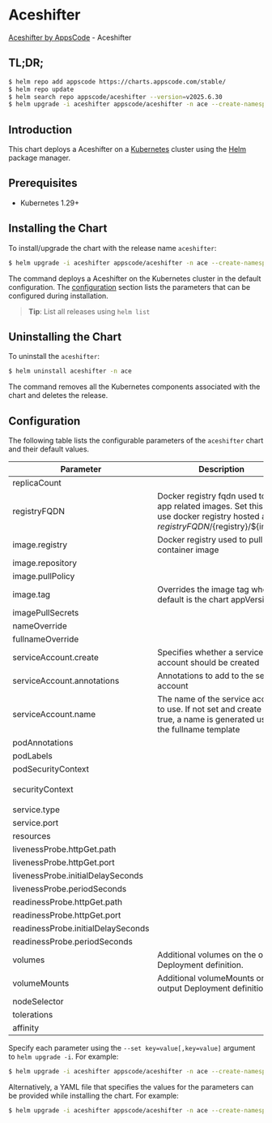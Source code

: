 # Aceshifter

[Aceshifter by AppsCode](https://github.com/appscode-cloud) - Aceshifter

## TL;DR;

```bash
$ helm repo add appscode https://charts.appscode.com/stable/
$ helm repo update
$ helm search repo appscode/aceshifter --version=v2025.6.30
$ helm upgrade -i aceshifter appscode/aceshifter -n ace --create-namespace --version=v2025.6.30
```

## Introduction

This chart deploys a Aceshifter on a [Kubernetes](http://kubernetes.io) cluster using the [Helm](https://helm.sh) package manager.

## Prerequisites

- Kubernetes 1.29+

## Installing the Chart

To install/upgrade the chart with the release name `aceshifter`:

```bash
$ helm upgrade -i aceshifter appscode/aceshifter -n ace --create-namespace --version=v2025.6.30
```

The command deploys a Aceshifter on the Kubernetes cluster in the default configuration. The [configuration](#configuration) section lists the parameters that can be configured during installation.

> **Tip**: List all releases using `helm list`

## Uninstalling the Chart

To uninstall the `aceshifter`:

```bash
$ helm uninstall aceshifter -n ace
```

The command removes all the Kubernetes components associated with the chart and deletes the release.

## Configuration

The following table lists the configurable parameters of the `aceshifter` chart and their default values.

|             Parameter              |                                                             Description                                                              |                                                                                   Default                                                                                    |
|------------------------------------|--------------------------------------------------------------------------------------------------------------------------------------|------------------------------------------------------------------------------------------------------------------------------------------------------------------------------|
| replicaCount                       |                                                                                                                                      | <code>1</code>                                                                                                                                                               |
| registryFQDN                       | Docker registry fqdn used to pull app related images. Set this to use docker registry hosted at ${registryFQDN}/${registry}/${image} | <code>ghcr.io</code>                                                                                                                                                         |
| image.registry                     | Docker registry used to pull app container image                                                                                     | <code>appscode</code>                                                                                                                                                        |
| image.repository                   |                                                                                                                                      | <code>aceshifter</code>                                                                                                                                                      |
| image.pullPolicy                   |                                                                                                                                      | <code>IfNotPresent</code>                                                                                                                                                    |
| image.tag                          | Overrides the image tag whose default is the chart appVersion.                                                                       | <code>""</code>                                                                                                                                                              |
| imagePullSecrets                   |                                                                                                                                      | <code>[]</code>                                                                                                                                                              |
| nameOverride                       |                                                                                                                                      | <code>""</code>                                                                                                                                                              |
| fullnameOverride                   |                                                                                                                                      | <code>""</code>                                                                                                                                                              |
| serviceAccount.create              | Specifies whether a service account should be created                                                                                | <code>true</code>                                                                                                                                                            |
| serviceAccount.annotations         | Annotations to add to the service account                                                                                            | <code>{}</code>                                                                                                                                                              |
| serviceAccount.name                | The name of the service account to use. If not set and create is true, a name is generated using the fullname template               | <code>""</code>                                                                                                                                                              |
| podAnnotations                     |                                                                                                                                      | <code>{}</code>                                                                                                                                                              |
| podLabels                          |                                                                                                                                      | <code>{}</code>                                                                                                                                                              |
| podSecurityContext                 |                                                                                                                                      | <code>{}</code>                                                                                                                                                              |
| securityContext                    |                                                                                                                                      | <code>{"allowPrivilegeEscalation":false,"capabilities":{"drop":["ALL"]},"readOnlyRootFilesystem":true,"runAsNonRoot":true,"seccompProfile":{"type":"RuntimeDefault"}}</code> |
| service.type                       |                                                                                                                                      | <code>ClusterIP</code>                                                                                                                                                       |
| service.port                       |                                                                                                                                      | <code>8081</code>                                                                                                                                                            |
| resources                          |                                                                                                                                      | <code>{}</code>                                                                                                                                                              |
| livenessProbe.httpGet.path         |                                                                                                                                      | <code>/healthz</code>                                                                                                                                                        |
| livenessProbe.httpGet.port         |                                                                                                                                      | <code>http</code>                                                                                                                                                            |
| livenessProbe.initialDelaySeconds  |                                                                                                                                      | <code>15</code>                                                                                                                                                              |
| livenessProbe.periodSeconds        |                                                                                                                                      | <code>20</code>                                                                                                                                                              |
| readinessProbe.httpGet.path        |                                                                                                                                      | <code>/readyz</code>                                                                                                                                                         |
| readinessProbe.httpGet.port        |                                                                                                                                      | <code>http</code>                                                                                                                                                            |
| readinessProbe.initialDelaySeconds |                                                                                                                                      | <code>5</code>                                                                                                                                                               |
| readinessProbe.periodSeconds       |                                                                                                                                      | <code>10</code>                                                                                                                                                              |
| volumes                            | Additional volumes on the output Deployment definition.                                                                              | <code>[]</code>                                                                                                                                                              |
| volumeMounts                       | Additional volumeMounts on the output Deployment definition.                                                                         | <code>[]</code>                                                                                                                                                              |
| nodeSelector                       |                                                                                                                                      | <code>{}</code>                                                                                                                                                              |
| tolerations                        |                                                                                                                                      | <code>[]</code>                                                                                                                                                              |
| affinity                           |                                                                                                                                      | <code>{}</code>                                                                                                                                                              |


Specify each parameter using the `--set key=value[,key=value]` argument to `helm upgrade -i`. For example:

```bash
$ helm upgrade -i aceshifter appscode/aceshifter -n ace --create-namespace --version=v2025.6.30 --set replicaCount=1
```

Alternatively, a YAML file that specifies the values for the parameters can be provided while
installing the chart. For example:

```bash
$ helm upgrade -i aceshifter appscode/aceshifter -n ace --create-namespace --version=v2025.6.30 --values values.yaml
```

